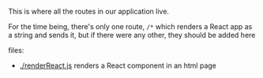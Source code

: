This is where all the routes in our application live.

For the time being, there's only one route, `/*` which renders a React app as a string and sends it, but if there were any other, they should be added here

files:

 - [./renderReact.js](./renderReact.js) renders a React component in an html page